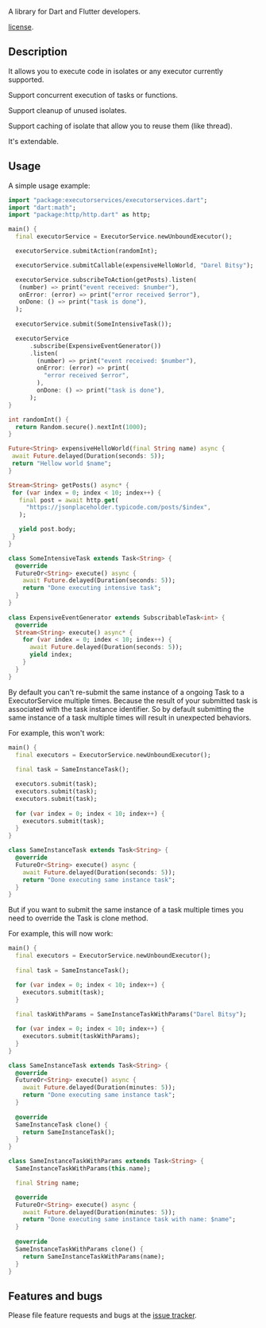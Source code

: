 A library for Dart and Flutter developers.

[license](https://github.com/bitsydarel/executorservices/blob/master/LICENSE).

## Description
It allows you to execute code in isolates or any executor currently supported.

Support concurrent execution of tasks or functions.

Support cleanup of unused isolates.

Support caching of isolate that allow you to reuse them (like thread).

It's extendable.

## Usage

A simple usage example:

```dart
import "package:executorservices/executorservices.dart";
import "dart:math";
import "package:http/http.dart" as http;

main() {
  final executorService = ExecutorService.newUnboundExecutor();

  executorService.submitAction(randomInt);

  executorService.submitCallable(expensiveHelloWorld, "Darel Bitsy");

  executorService.subscribeToAction(getPosts).listen(
   (number) => print("event received: $number"),
   onError: (error) => print("error received $error"),
   onDone: () => print("task is done"),
  );
  
  executorService.submit(SomeIntensiveTask());

  executorService
      .subscribe(ExpensiveEventGenerator())
      .listen(
        (number) => print("event received: $number"),
        onError: (error) => print(
          "error received $error",
        ),
        onDone: () => print("task is done"),
      );
}

int randomInt() {
  return Random.secure().nextInt(1000);
}

Future<String> expensiveHelloWorld(final String name) async {
 await Future.delayed(Duration(seconds: 5));
 return "Hellow world $name";
}

Stream<String> getPosts() async* {
 for (var index = 0; index < 10; index++) {
   final post = await http.get(
     "https://jsonplaceholder.typicode.com/posts/$index",
   );

   yield post.body;
 }
}

class SomeIntensiveTask extends Task<String> {
  @override
  FutureOr<String> execute() async {
    await Future.delayed(Duration(seconds: 5));
    return "Done executing intensive task";
  }
}
 
class ExpensiveEventGenerator extends SubscribableTask<int> {
  @override
  Stream<String> execute() async* {
    for (var index = 0; index < 10; index++) {
      await Future.delayed(Duration(seconds: 5));
      yield index;
    }
  }
}
```

By default you can't re-submit the same instance of a ongoing Task to a ExecutorService multiple times.
Because the result of your submitted task is associated with the task instance identifier.
So by default submitting the same instance of a task multiple times will result in unexpected behaviors.

For example, this won't work:

```dart
main() {
  final executors = ExecutorService.newUnboundExecutor();
  
  final task = SameInstanceTask();

  executors.submit(task);
  executors.submit(task);
  executors.submit(task);
  
  for (var index = 0; index < 10; index++) {
    executors.submit(task);
  }
}

class SameInstanceTask extends Task<String> {
  @override
  FutureOr<String> execute() async {
    await Future.delayed(Duration(seconds: 5));
    return "Done executing same instance task";
  }
} 
``` 

But if you want to submit the same instance of a task multiple times you need to override the Task is clone method.

For example, this will now work:
```dart
main() {
  final executors = ExecutorService.newUnboundExecutor();
  
  final task = SameInstanceTask();

  for (var index = 0; index < 10; index++) {
    executors.submit(task);
  }
  
  final taskWithParams = SameInstanceTaskWithParams("Darel Bitsy");

  for (var index = 0; index < 10; index++) {
    executors.submit(taskWithParams);
  }
}

class SameInstanceTask extends Task<String> {
  @override
  FutureOr<String> execute() async {
    await Future.delayed(Duration(minutes: 5));
    return "Done executing same instance task";
  }
  
  @override
  SameInstanceTask clone() {
    return SameInstanceTask();
  }
}

class SameInstanceTaskWithParams extends Task<String> {
  SameInstanceTaskWithParams(this.name);

  final String name;

  @override
  FutureOr<String> execute() async {
    await Future.delayed(Duration(minutes: 5));
    return "Done executing same instance task with name: $name";
  }
    
  @override
  SameInstanceTaskWithParams clone() {
    return SameInstanceTaskWithParams(name);
  }
}
```

## Features and bugs

Please file feature requests and bugs at the [issue tracker][tracker].

[tracker]:https://github.com/bitsydarel/executorservices/issues
